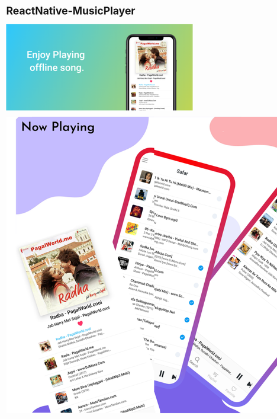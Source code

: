 # ReactNative-MusicPlayer


![](screenshots/image1.png)


<div style="display:flex;width:auto;height:auto;">
  <img src="screenshots/img1.png" width="400px" height="800px"/>
<img src="screenshots/img2.png" width="400px" height="800px"/>
  <div>



